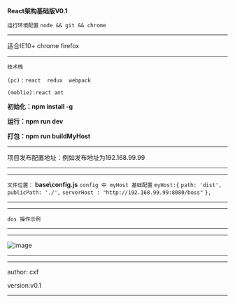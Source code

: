 **React架构基础版V0.1**

`运行环境配置`
`node && git && chrome  `

****
适合IE10+  chrome  firefox
****

`技术栈`

`(pc)：react  redux  webpack`

`(moblie):react ant `

**初始化：npm install -g**

**运行：npm run dev**

**打包：npm run buildMyHost**
****
项目发布配置地址：例如发布地址为192.168.99.99
****
****
`文件位置：`
**base\config.js**
`config 中 myHost 基础配置`
`myHost:{`
`path: 'dist',`
`publicPath: './',`
`serverHost : "http://192.168.99.99:8080/boss"`
`},`
****
****
`dos 操作示例`
****
****
![image](https://github.com/webchenli/base/tree/master/src/assets/1510493808.png)
****
****
author: cxf

version:v0.1
****
